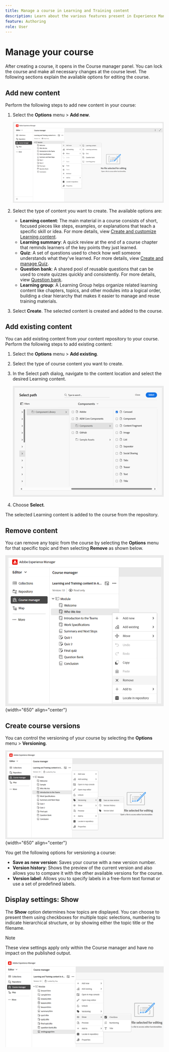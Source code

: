 ```yaml
---
title: Manage a course in Learning and Training content  
description: Learn about the various features present in Experience Manager Guides that allow you to manage your course efficiently.  
feature: Authoring 
role: User
---
```

# Manage your course  

After creating a course, it opens in the Course manager panel. You can lock the course and make all necessary changes at the course level. The following sections explain the available options for editing the course. 

## Add new content

Perform the following steps to add new content in your course: 

1. Select the **Options** menu > **Add new**.  
    
    ![](assets/learning-course-content.png)
2. Select the type of content you want to create. The available options are:  
    - **Learning content**: The main material in a course consists of short, focused pieces like steps, examples, or explanations that teach a specific skill or idea. For more details, view [Create and customize Learning content](./create-content). 
    - **Learning summary**: A quick review at the end of a course chapter that reminds learners of the key points they just learned.    
    - **Quiz**: A set of questions used to check how well someone understands what they've learned. For more details, view [Create and manage Quiz](./create-quiz.md). 
    - **Question bank**: A shared pool of reusable questions that can be used to create quizzes quickly and consistently. For more details, view [Question bank](./create-qb). 
    - **Learning group**: A Learning Group helps organize related learning content like chapters, topics, and other modules into a logical order, building a clear hierarchy that makes it easier to manage and reuse training materials.     
3. Select **Create**. 
    The selected content is created and added to the course.  

## Add existing content

You can add existing content from your content repository to your course. Perform the following steps to add existing content: 

1. Select the **Options** menu > **Add existing**.  
2. Select the type of course content you want to create.  
3. In the Select path dialog, navigate to the content location and select the desired Learning content. 

    ![](assets/add-existing-learning-content.png)
4. Choose **Select**. 

 The selected Learning content is added to the course from the repository.  

## Remove content 

You can remove any topic from the course by selecting the **Options** menu for that specific topic and then selecting **Remove** as shown below.

![](assets/remove-learning-content.png){width="650" align="center"}

## Create course versions 

You can control the versioning of your course by selecting the **Options** menu > **Versioning**.  

![](assets/course-versioning.png){width="650" align="center"}

You get the following options for versioning a course: 

- **Save as new version**: Saves your course with a new version number. 
- **Version history**: Shows the preview of the current version and also allows you to compare it with the other available versions for the course. 
- **Version label**: Allows you to specify labels in a free-form text format or use a set of predefined labels.

## Display settings: Show 

The **Show** option determines how topics are displayed. You can choose to present them using checkboxes for multiple topic selections, numbering to indicate hierarchical structure, or by showing either the topic title or the filename. 

>[!NOTE]
>
> These view settings apply only within the Course manager and have no impact on the published output. 

![](assets/course-display-settings.png)



    
